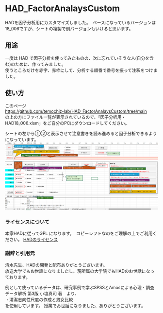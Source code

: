 # HAD_FactorAnalaysCustom
HADを因子分析用にカスタマイズしました。　ベースになっているバージョンは18_006ですが、シートの複製で別バージョンもいけると思います。
  
## 用途
一度は HAD で因子分析を使ってみたものの、次に忘れていそうな人(自分を含む)のために、作ってみました。  
使うところだけを赤字、赤枠にして、分析する順番で番号を振って注釈をつけました。  
  
## 使い方
このページ  
https://github.com/temochiz-lab/HAD_FactorAnalaysCustom/tree/main  
の上の方にファイル一覧が表示されているので、「因子分析用・HAD18_006.xlsm」をご自分のPCにダウンロードしてください。  
  
シートの左から①②と表示させて注意書きを読み進めると因子分析できるようになっています。
![スクショ](screenshot.png)

### ライセンスについて
本家HADに従ってGPL になります。　コピーレフトなのをご理解の上でご利用ください。
[HADのライセンス](https://osf.io/32cyp/wiki/%E3%83%A9%E3%82%A4%E3%82%BB%E3%83%B3%E3%82%B9/)

### 謝辞と引用元
清水先生、HADの開発と配布ありがとうございます。  
放送大学でもお世話になりましたし、現所属の大学院でもHADのお世話になっております。  
  
例として使っているデータは、研究事例で学ぶSPSSとAmosによる心理・調査データ解析 第3版 小塩真司 著　より、  
・清潔志向性尺度の作成と男女比較　  
を使用しています。 授業でお世話になりました、ありがとうございます。
